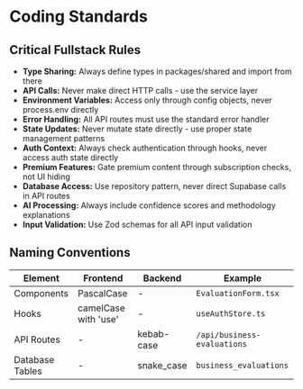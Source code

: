 # Coding Standards

## Critical Fullstack Rules

- **Type Sharing:** Always define types in packages/shared and import from there
- **API Calls:** Never make direct HTTP calls - use the service layer
- **Environment Variables:** Access only through config objects, never process.env directly
- **Error Handling:** All API routes must use the standard error handler
- **State Updates:** Never mutate state directly - use proper state management patterns
- **Auth Context:** Always check authentication through hooks, never access auth state directly
- **Premium Features:** Gate premium content through subscription checks, not UI hiding
- **Database Access:** Use repository pattern, never direct Supabase calls in API routes
- **AI Processing:** Always include confidence scores and methodology explanations
- **Input Validation:** Use Zod schemas for all API input validation

## Naming Conventions

| Element | Frontend | Backend | Example |
|---------|----------|---------|---------|
| Components | PascalCase | - | `EvaluationForm.tsx` |
| Hooks | camelCase with 'use' | - | `useAuthStore.ts` |
| API Routes | - | kebab-case | `/api/business-evaluations` |
| Database Tables | - | snake_case | `business_evaluations` |
